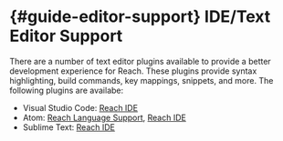 


# {#guide-editor-support} IDE/Text Editor Support

There are a number of text editor plugins available to provide a
better development experience for Reach. These plugins provide syntax
highlighting, build commands, key mappings, snippets, and more. The
following plugins are availabe:

+ Visual Studio Code: [Reach IDE](https://marketplace.visualstudio.com/items?itemName=reachsh.reach-ide)
+ Atom: [Reach Language Support](https://atom.io/packages/language-reach), [Reach IDE](https://atom.io/packages/reach-ide)
+ Sublime Text: [Reach IDE](https://github.com/chrisnevers/reach-ide-sublime)


